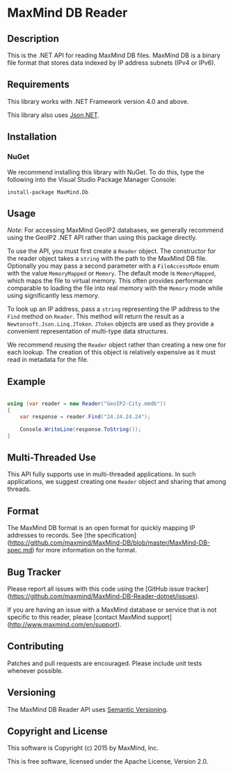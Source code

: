 # MaxMind DB Reader #

## Description ##

This is the .NET API for reading MaxMind DB files. MaxMind DB is a binary file
format that stores data indexed by IP address subnets (IPv4 or IPv6).

## Requirements ##

This library works with .NET Framework version 4.0 and above.

This library also uses [Json.NET](http://json.codeplex.com/).

## Installation ##

### NuGet ###

We recommend installing this library with NuGet. To do this, type the
following into the Visual Studio Package Manager Console:

```
install-package MaxMind.Db
```

## Usage ##

*Note:* For accessing MaxMind GeoIP2 databases, we generally recommend using
the GeoIP2 .NET API rather than using this package directly.

To use the API, you must first create a `Reader` object. The constructor for
the reader object takes a `string` with the path to the MaxMind DB file.
Optionally you may pass a second parameter with a `FileAccessMode` enum with
the value `MemoryMapped` or `Memory`. The default mode is `MemoryMapped`,
which maps the file to virtual memory. This often provides performance
comparable to loading the file into real memory with the `Memory`  mode while
using significantly less memory.

To look up an IP address, pass a `string` representing the IP address to the
`Find` method on `Reader`. This method will return the result as a
`Newtonsoft.Json.Linq.JToken`. `JToken` objects are used as they provide a
convenient representation of multi-type data structures.

We recommend reusing the `Reader` object rather than creating a new one for
each lookup. The creation of this object is relatively expensive as it must
read in metadata for the file.

## Example ##

```csharp

using (var reader = new Reader("GeoIP2-City.mmdb"))
{
    var response = reader.Find("24.24.24.24");

    Console.WriteLine(response.ToString());
}
```

## Multi-Threaded Use ##

This API fully supports use in multi-threaded applications. In such
applications, we suggest creating one `Reader` object and sharing that among
threads.

## Format ##

The MaxMind DB format is an open format for quickly mapping IP addresses to
records. See [the specification]
(https://github.com/maxmind/MaxMind-DB/blob/master/MaxMind-DB-spec.md)
for more information on the format.

## Bug Tracker ##

Please report all issues with this code using the [GitHub issue tracker]
(https://github.com/maxmind/MaxMind-DB-Reader-dotnet/issues).

If you are having an issue with a MaxMind database or service that is not
specific to this reader, please [contact MaxMind support]
(http://www.maxmind.com/en/support).

## Contributing ##

Patches and pull requests are encouraged. Please include unit tests whenever
possible.

## Versioning ##

The MaxMind DB Reader API uses [Semantic Versioning](http://semver.org/).

## Copyright and License ##

This software is Copyright (c) 2015 by MaxMind, Inc.

This is free software, licensed under the Apache License, Version 2.0.
